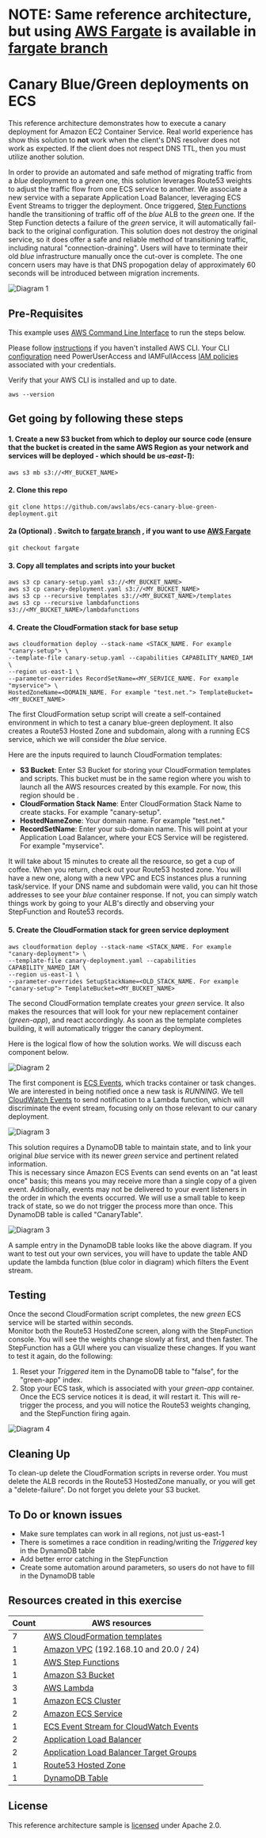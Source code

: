 # **NOTE:** Same reference architecture, but using [AWS Fargate](https://aws.amazon.com/fargate/) is available in [fargate branch](https://github.com/awslabs/ecs-canary-blue-green-deployment/tree/fargate)

# Canary Blue/Green deployments on ECS

This reference architecture demonstrates how to execute a canary deployment for Amazon EC2 Container Service. Real world experience has show this solution to **not** work when the client's DNS resolver does not work as expected. If the client does not respect DNS TTL, then you must utilize another solution.

In order to provide an automated and safe method of migrating traffic from a *blue* deployment
to a *green* one, this solution leverages Route53 weights to adjust the traffic flow from one ECS service to another.
We associate a new service with a separate Application Load Balancer, leveraging ECS Event Streams 
to trigger the deployment. Once triggered, [Step Functions](https://aws.amazon.com/step-functions/) handle 
the transitioning of traffic off of the *blue* ALB to the *green* one. If the Step Function detects a failure 
of the *green* service, it will automatically fail-back to the original configuration. 
This solution does not destroy the original service, so it does offer a safe and reliable method of transitioning 
traffic, including natural "connection-draining". Users will have to terminate their old *blue* infrastructure 
manually once the cut-over is complete.
The one concern users may have is that DNS propogation delay of approximately 60 seconds will be introduced 
between migration increments.

![Diagram 1](images/canary-blue-green.png)

## Pre-Requisites
This example uses [AWS Command Line Interface](http://docs.aws.amazon.com/cli/latest/userguide/cli-chap-welcome.html) to run the steps below.

Please follow [instructions](http://docs.aws.amazon.com/cli/latest/userguide/installing.html) if you haven't installed AWS CLI. Your CLI [configuration](http://docs.aws.amazon.com/cli/latest/userguide/cli-chap-getting-started.html) need PowerUserAccess and IAMFullAccess [IAM policies](http://docs.aws.amazon.com/IAM/latest/UserGuide/access_policies.html) associated with your credentials.

Verify that your AWS CLI is installed and up to date.
```console
aws --version
```
## Get going by following these steps

#### 1. Create a new S3 bucket from which to deploy our source code (ensure that the bucket is created in the same AWS Region as your network and services will be deployed - which should be _us-east-1_):

```console
aws s3 mb s3://<MY_BUCKET_NAME>
```

#### 2. Clone this repo

```console
git clone https://github.com/awslabs/ecs-canary-blue-green-deployment.git
```

#### 2a (Optional) . Switch to [fargate branch](https://github.com/awslabs/ecs-canary-blue-green-deployment/tree/fargate) , if you want to use [AWS Fargate](https://aws.amazon.com/fargate/)

```console
git checkout fargate
```
#### 3. Copy all templates and scripts into your bucket
```console
aws s3 cp canary-setup.yaml s3://<MY_BUCKET_NAME>
aws s3 cp canary-deployment.yaml s3://<MY_BUCKET_NAME>
aws s3 cp --recursive templates s3://<MY_BUCKET_NAME>/templates
aws s3 cp --recursive lambdafunctions s3://<MY_BUCKET_NAME>/lambdafunctions
```

#### 4. Create the CloudFormation stack for base setup
```console
aws cloudformation deploy --stack-name <STACK_NAME. For example "canary-setup"> \
--template-file canary-setup.yaml --capabilities CAPABILITY_NAMED_IAM \
--region us-east-1 \
--parameter-overrides RecordSetName=<MY_SERVICE_NAME. For example "myservice"> \
HostedZoneName=<DOMAIN_NAME. For example "test.net."> TemplateBucket=<MY_BUCKET_NAME>
```

The first CloudFormation setup script will create a self-contained environment in which to test a canary 
blue-green deployment.
It also creates a Route53 Hosted Zone and subdomain, along with a running ECS service, which we will consider the *blue* service. 

Here are the inputs required to launch CloudFormation templates:
  * **S3 Bucket**: Enter S3 Bucket for storing your CloudFormation templates and scripts. This bucket must be in the same region where you wish to launch all the AWS resources created by this example. For now, this region should be <us-east-1>.
  * **CloudFormation Stack Name**: Enter CloudFormation Stack Name to create stacks. For example "canary-setup".
  * **HostedNameZone**: Your domain name. For example "test.net."
  * **RecordSetName**: Enter your sub-domain name. This will point at your Application Load Balancer, where your ECS Service will be registered. For example "myservice".

It will take about 15 minutes to create all the resource, so get a cup of coffee. When you return, check out your Route53 hosted zone.  You will have a new one, along with a new VPC and ECS instances plus a running task/service. If your DNS name and subdomain were valid, you can hit those addresses to see your *blue* container response. If not, you can simply watch things work by going to your ALB's directly and observing your StepFunction and Route53 records.

#### 5. Create the CloudFormation stack for green service deployment
```console
aws cloudformation deploy --stack-name <STACK_NAME. For example "canary-deployment"> \
--template-file canary-deployment.yaml --capabilities CAPABILITY_NAMED_IAM \
--region us-east-1 \
--parameter-overrides SetupStackName=<OLD_STACK_NAME. For example "canary-setup"> TemplateBucket=<MY_BUCKET_NAME>
```

The second CloudFormation template creates your *green* service. It also makes the resources that will look for your new
replacement container (*green-app*), and react accordingly. As soon as the template completes building, 
it will automatically trigger the canary deployment.

Here is the logical flow of how the solution works. We will discuss each component below.

![Diagram 2](images/canary-flowchart.png)

The first component is [ECS Events](http://docs.aws.amazon.com/AmazonECS/latest/developerguide/ecs_cwe_events.html),
which tracks container or task changes. We are interested in being notified once a new task is _RUNNING_.
We tell [CloudWatch Events](http://docs.aws.amazon.com/AmazonCloudWatch/latest/events/WhatIsCloudWatchEvents.html)
to send notification to a Lambda function, which will discriminate the event stream, focusing only
on those relevant to our canary deployment.

![Diagram 3](images/eventstream.png)

This solution requires a DynamoDB table to maintain state, and to link your original *blue* service 
with its newer *green* service and pertinent related information.  
This is necessary since Amazon ECS Events can send events 
on an "at least once" basis; this means you may receive more than a single copy of a given event. 
Additionally, events may not be delivered to your event listeners in the order in which the events occurred. 
We will use a small table to keep track of state, so we do not trigger the process more than once. 
This DynamoDB table is called "CanaryTable".

![Diagram 3](images/dynamo-table.png)

A sample entry in the DynamoDB table looks like the above diagram. If you want to test out your own services, you will have to update the table AND update the lambda function (blue color in diagram) which filters the Event stream.

## Testing

Once the second CloudFormation script completes, the new *green* ECS service will be started within seconds.  
Monitor both the Route53 HostedZone screen, along with the StepFunction console. You will see the weights 
change slowly at first, and then faster.  The StepFunction has a GUI where you can visualize these changes.
If you want to test it again, do the following:
1. Reset your *Triggered* item in the DynamoDB table to "false", for the "green-app" index.
2. Stop your ECS task, which is associated with your *green-app* container. Once the ECS service notices it is dead, 
it will restart it.  This will re-trigger
the process, and you will notice the Route53 weights changing, and the StepFunction firing again.

![Diagram 4](images/stepFunction.png)

## Cleaning Up

To clean-up delete the CloudFormation scripts in reverse order. You must delete the ALB records in the 
Route53 HostedZone manually, or you will get a "delete-failure".
Do not forget you delete your S3 bucket.


## To Do or known issues
* Make sure templates can work in all regions, not just us-east-1
* There is sometimes a race condition in reading/writing the *Triggered* key in the DynamoDB table
* Add better error catching in the StepFunction
* Create some automation around parameters, so users do not have to fill in the DynamoDB table

## Resources created in this exercise

Count | AWS resources 
| --- | --- |
7  | [AWS CloudFormation templates](https://aws.amazon.com/cloudformation/)
1  | [Amazon VPC](https://aws.amazon.com/vpc/) (192.168.10 and 20.0 / 24)   
1  | [AWS Step Functions](https://aws.amazon.com/step-functions/) 
1  | [Amazon S3 Bucket](https://aws.amazon.com/s3/) 
3  | [AWS Lambda](https://aws.amazon.com/lambda/) 
1  | [Amazon ECS Cluster](https://aws.amazon.com/ecs/) 
2  | [Amazon ECS Service](https://aws.amazon.com/ecs/)
1  | [ECS Event Stream for CloudWatch Events](http://docs.aws.amazon.com/AmazonECS/latest/developerguide/cloudwatch_event_stream.html) 
2  | [Application Load Balancer](https://aws.amazon.com/elasticloadbalancing/applicationloadbalancer/) 
2  | [Application Load Balancer Target Groups](https://aws.amazon.com/elasticloadbalancing/applicationloadbalancer/) 
1  | [Route53 Hosted Zone](https://aws.amazon.com/route53/)
1  | [DynamoDB Table](https://aws.amazon.com/dynamodb/)

## License

This reference architecture sample is [licensed](./LICENSE) under Apache 2.0.
